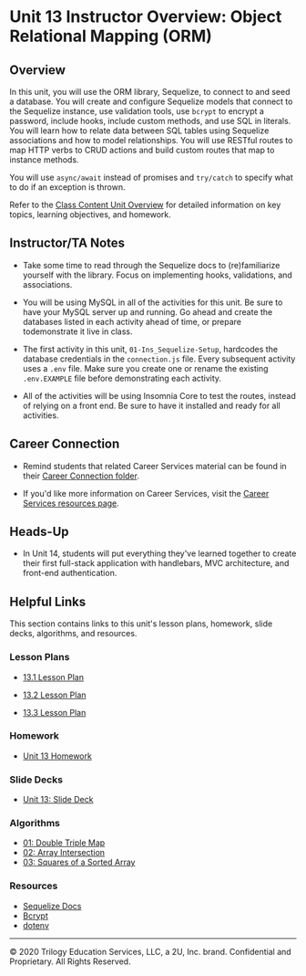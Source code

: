 # Unit 13 Instructor Overview: Object Relational Mapping (ORM)

## Overview

In this unit, you will use the ORM library, Sequelize, to connect to and seed a database. You will create and configure Sequelize models that connect to the Sequelize instance, use validation tools, use `bcrypt` to encrypt a password, include hooks, include custom methods, and use SQL in literals. You will learn how to relate data between SQL tables using Sequelize associations and how to model relationships. You will use RESTful routes to map HTTP verbs to CRUD actions and build custom routes that map to instance methods. 

You will use `async/await` instead of promises and `try/catch` to specify what to do if an exception is thrown. 

Refer to the [Class Content Unit Overview](../../../01-Class-Content/13-ORM/README.md) for detailed information on key topics, learning objectives, and homework.

## Instructor/TA Notes

* Take some time to read through the Sequelize docs to (re)familiarize yourself with the library. Focus on implementing hooks, validations, and associations.

* You will be using MySQL in all of the activities for this unit. Be sure to have your MySQL server up and running. Go ahead and create the databases listed in each activity ahead of time, or prepare todemonstrate it live in class.

* The first activity in this unit, `01-Ins_Sequelize-Setup`, hardcodes the database credentials in the `connection.js` file. Every subsequent activity uses a `.env` file. Make sure you create one or rename the existing `.env.EXAMPLE` file before demonstrating each activity.

* All of the activities will be using Insomnia Core to test the routes, instead of relying on a front end. Be sure to have it installed and ready for all activities.

## Career Connection

* Remind students that related Career Services material can be found in their [Career Connection folder](../../../01-Class-Content/13-ORM/04-Career-Connection/README.md).

* If you'd like more information on Career Services, visit the [Career Services resources page](http://bit.ly/CodingCS).

## Heads-Up

* In Unit 14, students will put everything they've learned together to create their first full-stack application with handlebars, MVC architecture, and front-end authentication.

## Helpful Links

This section contains links to this unit's lesson plans, homework, slide decks, algorithms, and resources.

### Lesson Plans

  * [13.1 Lesson Plan](01-Day_Basics/13.1-LESSON-PLAN.md)

  * [13.2 Lesson Plan](02-Day_Authentication/13.2-LESSON-PLAN.md)
  
  * [13.3 Lesson Plan](03-Day_Relationships/13.3-LESSON-PLAN.md)

### Homework

  * [Unit 13 Homework](../../../01-Class-Content/13-ORM/02-Homework)

### Slide Decks

  * [Unit 13: Slide Deck](https://docs.google.com/presentation/d/1_0n8JjM6cgmDyUfqGC6crF47JItD0mn9vzvQeYqZ5OE/edit?usp=sharing)

### Algorithms

  * [01: Double Triple Map](../../../01-Class-Content/13-ORM/03-Algorithms/01-double-triple-map/)
  * [02: Array Intersection](../../../01-Class-Content/13-ORM/03-Algorithms/02-array-intersection/)
  * [03: Squares of a Sorted Array](../../../01-Class-Content/13-ORM/03-Algorithms/03-squares-of-a-sorted-array/)


### Resources

  * [Sequelize Docs](https://sequelize.org/master/)
  * [Bcrypt](https://www.npmjs.com/package/bcrypt)
  * [dotenv](https://www.npmjs.com/package/dotenv)

---
© 2020 Trilogy Education Services, LLC, a 2U, Inc. brand. Confidential and Proprietary. All Rights Reserved.


